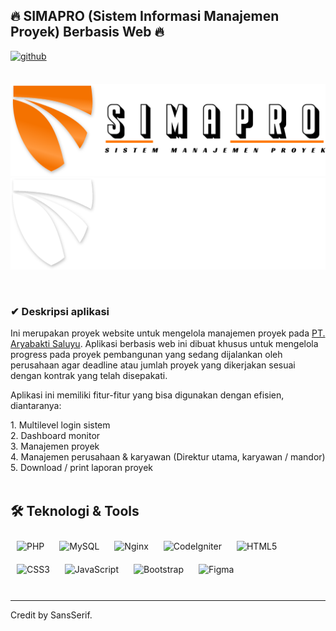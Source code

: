 ## 🔥 SIMAPRO (Sistem Informasi Manajemen Proyek) Berbasis Web 🔥  
  

<a href="https://github.com/rizqisetiaji7" target="_blank">
<img src=https://img.shields.io/badge/github-%2324292e.svg?&style=for-the-badge&logo=github&logoColor=white alt=github style="margin-bottom: 5px;" />
</a>  
  

<br />
<br />

![SIMAPRO Logo - light mode](/assets/img/simapro/logo-text.svg#gh-light-mode-only)
![SIMAPRO Logo - dark mode](/assets/img/simapro/logo-text-white.svg#gh-dark-mode-only)

<br />

### ✔ Deskripsi aplikasi 
Ini merupakan proyek website untuk mengelola manajemen proyek pada [PT. Aryabakti Saluyu](https://ptaryabaktisaluyu.com/). Aplikasi berbasis web ini dibuat khusus untuk mengelola progress pada proyek pembangunan yang sedang dijalankan oleh perusahaan agar deadline atau jumlah proyek yang dikerjakan sesuai dengan kontrak yang telah disepakati.

Aplikasi ini memiliki fitur-fitur yang bisa digunakan dengan efisien, diantaranya:
<div align="left">
1. Multilevel login sistem <br />
2. Dashboard monitor <br />
3. Manajemen proyek <br />
4. Manajemen perusahaan & karyawan (Direktur utama, karyawan / mandor) <br />
5. Download / print laporan proyek <br />
</div>
  
<br/>  

## 🛠 Teknologi & Tools  
<div align="left">  
<img style="margin: 10px" src="https://profilinator.rishav.dev/skills-assets/php-original.svg" alt="PHP" height="38" />  
<img style="margin: 10px" src="https://profilinator.rishav.dev/skills-assets/mysql-original-wordmark.svg" alt="MySQL" height="38" />
<img style="margin: 10px" src="https://profilinator.rishav.dev/skills-assets/nginx-original.svg" alt="Nginx" height="38" />  
<img style="margin: 10px" src="https://profilinator.rishav.dev/skills-assets/codeigniter.svg" alt="CodeIgniter" height="38" />  
<img style="margin: 10px" src="https://profilinator.rishav.dev/skills-assets/html5-original-wordmark.svg" alt="HTML5" height="38" />  
<img style="margin: 10px" src="https://profilinator.rishav.dev/skills-assets/css3-original-wordmark.svg" alt="CSS3" height="38" />  
<img style="margin: 10px" src="https://profilinator.rishav.dev/skills-assets/javascript-original.svg" alt="JavaScript" height="38" />  
<img style="margin: 10px" src="https://profilinator.rishav.dev/skills-assets/bootstrap-plain.svg" alt="Bootstrap" height="38" />    
<img style="margin: 10px" src="https://profilinator.rishav.dev/skills-assets/figma-icon.svg" alt="Figma" height="38" />  
</div>  

<br/>

----
<div align="left">Credit by SansSerif.</div>